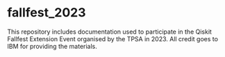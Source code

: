 # fallfest_2023
This repository includes documentation used to participate in the Qiskit Fallfest Extension Event organised by the TPSA in 2023. All credit goes to IBM for providing the materials.
